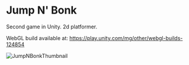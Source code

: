# Jump N' Bonk
Second game in Unity. 2d platformer.

WebGL build available at: https://play.unity.com/mg/other/webgl-builds-124854

![JumpNBonkThumbnail](https://user-images.githubusercontent.com/5103412/146217127-7e9622ad-8260-4f93-8af5-1dc6daada7e1.png)
